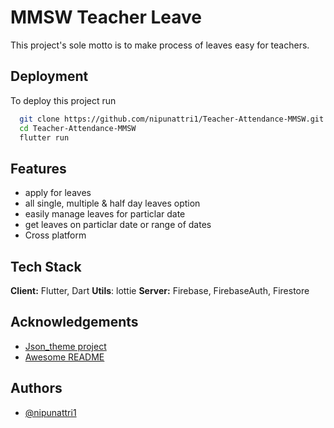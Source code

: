 
# MMSW Teacher Leave

This project's sole motto is to make process of leaves easy for teachers.
## Deployment

To deploy this project run

```bash
  git clone https://github.com/nipunattri1/Teacher-Attendance-MMSW.git
  cd Teacher-Attendance-MMSW
  flutter run
```


## Features

- apply for leaves
- all single, multiple & half day leaves option
- easily manage leaves for particlar date
- get leaves on particlar date or range of dates
- Cross platform

## Tech Stack

**Client:** Flutter, Dart
**Utils**: lottie
**Server:** Firebase, FirebaseAuth, Firestore



## Acknowledgements

 - [Json_theme project](https://pub.dev/packages/json_theme)
 - [Awesome README](https://github.com/matiassingers/awesome-readme)



## Authors

- [@nipunattri1](https://www.github.com/nipunattri1)


